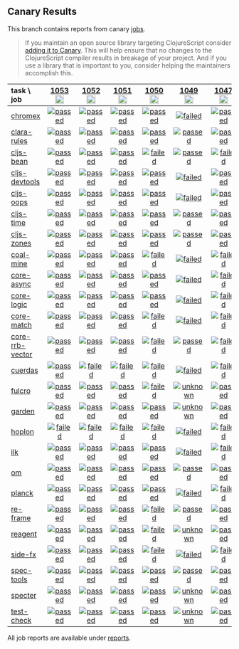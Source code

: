 ## Canary Results

This branch contains reports from canary [jobs](https://github.com/cljs-oss/canary/tree/jobs).

> If you maintain an open source library targeting ClojureScript consider [adding it to Canary](https://github.com/cljs-oss/canary/tree/master#how-to-participate). This will help ensure that no changes to the ClojureScript compiler results in breakage of your project. And if you use a library that is important to you, consider helping the maintainers accomplish this.

[//]: # (begin_overview_table)

| task \ job | <a href="reports/2019/08/12/job-001053-1.10.571-3f5a60a3" title="job #1053&#xA;&#xA;job&#xA;&#xA;requested by BinaryAge Bot (@babot) on 2019-08-12T06:00:14Z">1053<br/><img width=20 height=20 src="https://avatars0.githubusercontent.com/u/1476765?v=4&s=60"></a> | <a href="reports/2019/08/11/job-001052-1.10.571-3f5a60a3" title="job #1052&#xA;&#xA;job&#xA;&#xA;requested by BinaryAge Bot (@babot) on 2019-08-11T06:00:15Z">1052<br/><img width=20 height=20 src="https://avatars0.githubusercontent.com/u/1476765?v=4&s=60"></a> | <a href="reports/2019/08/10/job-001051-1.10.571-3f5a60a3" title="job #1051&#xA;&#xA;job&#xA;&#xA;requested by BinaryAge Bot (@babot) on 2019-08-10T06:00:14Z">1051<br/><img width=20 height=20 src="https://avatars0.githubusercontent.com/u/1476765?v=4&s=60"></a> | <a href="reports/2019/08/09/job-001050-1.10.571-3f5a60a3" title="job #1050&#xA;&#xA;job&#xA;&#xA;requested by BinaryAge Bot (@babot) on 2019-08-09T06:00:14Z">1050<br/><img width=20 height=20 src="https://avatars0.githubusercontent.com/u/1476765?v=4&s=60"></a> | <a href="reports/2019/08/08/job-001049-1.10.571-3f5a60a3" title="job #1049&#xA;&#xA;job&#xA;&#xA;requested by BinaryAge Bot (@babot) on 2019-08-08T06:00:15Z">1049<br/><img width=20 height=20 src="https://avatars0.githubusercontent.com/u/1476765?v=4&s=60"></a> | <a href="reports/2019/08/06/job-001047-1.10.571-3f5a60a3" title="job #1047&#xA;&#xA;job&#xA;&#xA;requested by BinaryAge Bot (@babot) on 2019-08-06T06:00:14Z">1047<br/><img width=20 height=20 src="https://avatars0.githubusercontent.com/u/1476765?v=4&s=60"></a> | <a href="reports/2019/08/05/job-001046-1.10.571-3f5a60a3" title="job #1046&#xA;&#xA;job&#xA;&#xA;requested by BinaryAge Bot (@babot) on 2019-08-05T06:00:16Z">1046<br/><img width=20 height=20 src="https://avatars0.githubusercontent.com/u/1476765?v=4&s=60"></a> | <a href="reports/2019/08/04/job-001045-1.10.571-3f5a60a3" title="job #1045&#xA;&#xA;job --only cljs-time&#xA;&#xA;requested by Mike Fikes (@mfikes) on 2019-08-04T14:33:56Z">1045<br/><img width=20 height=20 src="https://avatars1.githubusercontent.com/u/1723464?v=4&s=60"></a> | <a href="reports/2019/08/04/job-001044-1.10.571-3f5a60a3" title="job #1044&#xA;&#xA;job&#xA;&#xA;requested by BinaryAge Bot (@babot) on 2019-08-04T06:00:15Z">1044<br/><img width=20 height=20 src="https://avatars0.githubusercontent.com/u/1476765?v=4&s=60"></a> | <a href="reports/2019/08/03/job-001043-1.10.571-3f5a60a3" title="job #1043&#xA;&#xA;job --only chromex&#xA;&#xA;requested by Antonin Hildebrand (@darwin) on 2019-08-03T11:12:17Z">1043<br/><img width=20 height=20 src="https://avatars1.githubusercontent.com/u/5453?v=4&s=60"></a> |
| :--- | :---: | :---: | :---: | :---: | :---: | :---: | :---: | :---: | :---: | :---: |
| [chromex](https://github.com/binaryage/chromex) | <a href="reports/2019/08/12/job-001053-1.10.571-3f5a60a3#-chromex"><img title="passed" src="http://box.binaryage.com/s-passed.svg"><a> | <a href="reports/2019/08/11/job-001052-1.10.571-3f5a60a3#-chromex"><img title="passed" src="http://box.binaryage.com/s-passed.svg"><a> | <a href="reports/2019/08/10/job-001051-1.10.571-3f5a60a3#-chromex"><img title="passed" src="http://box.binaryage.com/s-passed.svg"><a> | <a href="reports/2019/08/09/job-001050-1.10.571-3f5a60a3#-chromex"><img title="passed" src="http://box.binaryage.com/s-passed.svg"><a> | <a href="reports/2019/08/08/job-001049-1.10.571-3f5a60a3#-chromex"><img title="failed" src="http://box.binaryage.com/s-failed.svg"><a> | <a href="reports/2019/08/06/job-001047-1.10.571-3f5a60a3#-chromex"><img title="passed" src="http://box.binaryage.com/s-passed.svg"><a> | <a href="reports/2019/08/05/job-001046-1.10.571-3f5a60a3#-chromex"><img title="passed" src="http://box.binaryage.com/s-passed.svg"><a> | <a href="reports/2019/08/04/job-001045-1.10.571-3f5a60a3#-chromex"><img title="disabled" src="http://box.binaryage.com/s-disabled.svg"><a> | <a href="reports/2019/08/04/job-001044-1.10.571-3f5a60a3#-chromex"><img title="passed" src="http://box.binaryage.com/s-passed.svg"><a> | <a href="reports/2019/08/03/job-001043-1.10.571-3f5a60a3#-chromex"><img title="passed" src="http://box.binaryage.com/s-passed.svg"><a> |
| [clara-rules](https://github.com/cerner/clara-rules) | <a href="reports/2019/08/12/job-001053-1.10.571-3f5a60a3#-clara-rules"><img title="passed" src="http://box.binaryage.com/s-passed.svg"><a> | <a href="reports/2019/08/11/job-001052-1.10.571-3f5a60a3#-clara-rules"><img title="passed" src="http://box.binaryage.com/s-passed.svg"><a> | <a href="reports/2019/08/10/job-001051-1.10.571-3f5a60a3#-clara-rules"><img title="passed" src="http://box.binaryage.com/s-passed.svg"><a> | <a href="reports/2019/08/09/job-001050-1.10.571-3f5a60a3#-clara-rules"><img title="passed" src="http://box.binaryage.com/s-passed.svg"><a> | <a href="reports/2019/08/08/job-001049-1.10.571-3f5a60a3#-clara-rules"><img title="passed" src="http://box.binaryage.com/s-passed.svg"><a> | <a href="reports/2019/08/06/job-001047-1.10.571-3f5a60a3#-clara-rules"><img title="passed" src="http://box.binaryage.com/s-passed.svg"><a> | <a href="reports/2019/08/05/job-001046-1.10.571-3f5a60a3#-clara-rules"><img title="passed" src="http://box.binaryage.com/s-passed.svg"><a> | <a href="reports/2019/08/04/job-001045-1.10.571-3f5a60a3#-clara-rules"><img title="disabled" src="http://box.binaryage.com/s-disabled.svg"><a> | <a href="reports/2019/08/04/job-001044-1.10.571-3f5a60a3#-clara-rules"><img title="passed" src="http://box.binaryage.com/s-passed.svg"><a> | <a href="reports/2019/08/03/job-001043-1.10.571-3f5a60a3#-clara-rules"><img title="disabled" src="http://box.binaryage.com/s-disabled.svg"><a> |
| [cljs-bean](https://github.com/mfikes/cljs-bean) | <a href="reports/2019/08/12/job-001053-1.10.571-3f5a60a3#-cljs-bean"><img title="passed" src="http://box.binaryage.com/s-passed.svg"><a> | <a href="reports/2019/08/11/job-001052-1.10.571-3f5a60a3#-cljs-bean"><img title="passed" src="http://box.binaryage.com/s-passed.svg"><a> | <a href="reports/2019/08/10/job-001051-1.10.571-3f5a60a3#-cljs-bean"><img title="passed" src="http://box.binaryage.com/s-passed.svg"><a> | <a href="reports/2019/08/09/job-001050-1.10.571-3f5a60a3#-cljs-bean"><img title="failed" src="http://box.binaryage.com/s-failed.svg"><a> | <a href="reports/2019/08/08/job-001049-1.10.571-3f5a60a3#-cljs-bean"><img title="passed" src="http://box.binaryage.com/s-passed.svg"><a> | <a href="reports/2019/08/06/job-001047-1.10.571-3f5a60a3#-cljs-bean"><img title="failed" src="http://box.binaryage.com/s-failed.svg"><a> | <a href="reports/2019/08/05/job-001046-1.10.571-3f5a60a3#-cljs-bean"><img title="failed" src="http://box.binaryage.com/s-failed.svg"><a> | <a href="reports/2019/08/04/job-001045-1.10.571-3f5a60a3#-cljs-bean"><img title="disabled" src="http://box.binaryage.com/s-disabled.svg"><a> | <a href="reports/2019/08/04/job-001044-1.10.571-3f5a60a3#-cljs-bean"><img title="failed" src="http://box.binaryage.com/s-failed.svg"><a> | <a href="reports/2019/08/03/job-001043-1.10.571-3f5a60a3#-cljs-bean"><img title="disabled" src="http://box.binaryage.com/s-disabled.svg"><a> |
| [cljs-devtools](https://github.com/binaryage/cljs-devtools) | <a href="reports/2019/08/12/job-001053-1.10.571-3f5a60a3#-cljs-devtools"><img title="passed" src="http://box.binaryage.com/s-passed.svg"><a> | <a href="reports/2019/08/11/job-001052-1.10.571-3f5a60a3#-cljs-devtools"><img title="passed" src="http://box.binaryage.com/s-passed.svg"><a> | <a href="reports/2019/08/10/job-001051-1.10.571-3f5a60a3#-cljs-devtools"><img title="passed" src="http://box.binaryage.com/s-passed.svg"><a> | <a href="reports/2019/08/09/job-001050-1.10.571-3f5a60a3#-cljs-devtools"><img title="passed" src="http://box.binaryage.com/s-passed.svg"><a> | <a href="reports/2019/08/08/job-001049-1.10.571-3f5a60a3#-cljs-devtools"><img title="failed" src="http://box.binaryage.com/s-failed.svg"><a> | <a href="reports/2019/08/06/job-001047-1.10.571-3f5a60a3#-cljs-devtools"><img title="passed" src="http://box.binaryage.com/s-passed.svg"><a> | <a href="reports/2019/08/05/job-001046-1.10.571-3f5a60a3#-cljs-devtools"><img title="passed" src="http://box.binaryage.com/s-passed.svg"><a> | <a href="reports/2019/08/04/job-001045-1.10.571-3f5a60a3#-cljs-devtools"><img title="disabled" src="http://box.binaryage.com/s-disabled.svg"><a> | <a href="reports/2019/08/04/job-001044-1.10.571-3f5a60a3#-cljs-devtools"><img title="passed" src="http://box.binaryage.com/s-passed.svg"><a> | <a href="reports/2019/08/03/job-001043-1.10.571-3f5a60a3#-cljs-devtools"><img title="disabled" src="http://box.binaryage.com/s-disabled.svg"><a> |
| [cljs-oops](https://github.com/binaryage/cljs-oops) | <a href="reports/2019/08/12/job-001053-1.10.571-3f5a60a3#-cljs-oops"><img title="passed" src="http://box.binaryage.com/s-passed.svg"><a> | <a href="reports/2019/08/11/job-001052-1.10.571-3f5a60a3#-cljs-oops"><img title="passed" src="http://box.binaryage.com/s-passed.svg"><a> | <a href="reports/2019/08/10/job-001051-1.10.571-3f5a60a3#-cljs-oops"><img title="passed" src="http://box.binaryage.com/s-passed.svg"><a> | <a href="reports/2019/08/09/job-001050-1.10.571-3f5a60a3#-cljs-oops"><img title="passed" src="http://box.binaryage.com/s-passed.svg"><a> | <a href="reports/2019/08/08/job-001049-1.10.571-3f5a60a3#-cljs-oops"><img title="failed" src="http://box.binaryage.com/s-failed.svg"><a> | <a href="reports/2019/08/06/job-001047-1.10.571-3f5a60a3#-cljs-oops"><img title="passed" src="http://box.binaryage.com/s-passed.svg"><a> | <a href="reports/2019/08/05/job-001046-1.10.571-3f5a60a3#-cljs-oops"><img title="passed" src="http://box.binaryage.com/s-passed.svg"><a> | <a href="reports/2019/08/04/job-001045-1.10.571-3f5a60a3#-cljs-oops"><img title="disabled" src="http://box.binaryage.com/s-disabled.svg"><a> | <a href="reports/2019/08/04/job-001044-1.10.571-3f5a60a3#-cljs-oops"><img title="passed" src="http://box.binaryage.com/s-passed.svg"><a> | <a href="reports/2019/08/03/job-001043-1.10.571-3f5a60a3#-cljs-oops"><img title="disabled" src="http://box.binaryage.com/s-disabled.svg"><a> |
| [cljs-time](https://github.com/andrewmcveigh/cljs-time) | <a href="reports/2019/08/12/job-001053-1.10.571-3f5a60a3#-cljs-time"><img title="passed" src="http://box.binaryage.com/s-passed.svg"><a> | <a href="reports/2019/08/11/job-001052-1.10.571-3f5a60a3#-cljs-time"><img title="passed" src="http://box.binaryage.com/s-passed.svg"><a> | <a href="reports/2019/08/10/job-001051-1.10.571-3f5a60a3#-cljs-time"><img title="passed" src="http://box.binaryage.com/s-passed.svg"><a> | <a href="reports/2019/08/09/job-001050-1.10.571-3f5a60a3#-cljs-time"><img title="passed" src="http://box.binaryage.com/s-passed.svg"><a> | <a href="reports/2019/08/08/job-001049-1.10.571-3f5a60a3#-cljs-time"><img title="passed" src="http://box.binaryage.com/s-passed.svg"><a> | <a href="reports/2019/08/06/job-001047-1.10.571-3f5a60a3#-cljs-time"><img title="passed" src="http://box.binaryage.com/s-passed.svg"><a> | <a href="reports/2019/08/05/job-001046-1.10.571-3f5a60a3#-cljs-time"><img title="passed" src="http://box.binaryage.com/s-passed.svg"><a> | <a href="reports/2019/08/04/job-001045-1.10.571-3f5a60a3#-cljs-time"><img title="unknown" src="http://box.binaryage.com/s-unknown.svg"><a> | <a href="reports/2019/08/04/job-001044-1.10.571-3f5a60a3#-cljs-time"><img title="missing" src="http://box.binaryage.com/s-missing.svg"><a> | <a href="reports/2019/08/03/job-001043-1.10.571-3f5a60a3#-cljs-time"><img title="missing" src="http://box.binaryage.com/s-missing.svg"><a> |
| [cljs-zones](https://github.com/binaryage/cljs-zones) | <a href="reports/2019/08/12/job-001053-1.10.571-3f5a60a3#-cljs-zones"><img title="passed" src="http://box.binaryage.com/s-passed.svg"><a> | <a href="reports/2019/08/11/job-001052-1.10.571-3f5a60a3#-cljs-zones"><img title="passed" src="http://box.binaryage.com/s-passed.svg"><a> | <a href="reports/2019/08/10/job-001051-1.10.571-3f5a60a3#-cljs-zones"><img title="passed" src="http://box.binaryage.com/s-passed.svg"><a> | <a href="reports/2019/08/09/job-001050-1.10.571-3f5a60a3#-cljs-zones"><img title="passed" src="http://box.binaryage.com/s-passed.svg"><a> | <a href="reports/2019/08/08/job-001049-1.10.571-3f5a60a3#-cljs-zones"><img title="passed" src="http://box.binaryage.com/s-passed.svg"><a> | <a href="reports/2019/08/06/job-001047-1.10.571-3f5a60a3#-cljs-zones"><img title="passed" src="http://box.binaryage.com/s-passed.svg"><a> | <a href="reports/2019/08/05/job-001046-1.10.571-3f5a60a3#-cljs-zones"><img title="passed" src="http://box.binaryage.com/s-passed.svg"><a> | <a href="reports/2019/08/04/job-001045-1.10.571-3f5a60a3#-cljs-zones"><img title="disabled" src="http://box.binaryage.com/s-disabled.svg"><a> | <a href="reports/2019/08/04/job-001044-1.10.571-3f5a60a3#-cljs-zones"><img title="passed" src="http://box.binaryage.com/s-passed.svg"><a> | <a href="reports/2019/08/03/job-001043-1.10.571-3f5a60a3#-cljs-zones"><img title="disabled" src="http://box.binaryage.com/s-disabled.svg"><a> |
| [coal-mine](https://github.com/mfikes/coal-mine) | <a href="reports/2019/08/12/job-001053-1.10.571-3f5a60a3#-coal-mine"><img title="passed" src="http://box.binaryage.com/s-passed.svg"><a> | <a href="reports/2019/08/11/job-001052-1.10.571-3f5a60a3#-coal-mine"><img title="passed" src="http://box.binaryage.com/s-passed.svg"><a> | <a href="reports/2019/08/10/job-001051-1.10.571-3f5a60a3#-coal-mine"><img title="passed" src="http://box.binaryage.com/s-passed.svg"><a> | <a href="reports/2019/08/09/job-001050-1.10.571-3f5a60a3#-coal-mine"><img title="failed" src="http://box.binaryage.com/s-failed.svg"><a> | <a href="reports/2019/08/08/job-001049-1.10.571-3f5a60a3#-coal-mine"><img title="failed" src="http://box.binaryage.com/s-failed.svg"><a> | <a href="reports/2019/08/06/job-001047-1.10.571-3f5a60a3#-coal-mine"><img title="failed" src="http://box.binaryage.com/s-failed.svg"><a> | <a href="reports/2019/08/05/job-001046-1.10.571-3f5a60a3#-coal-mine"><img title="failed" src="http://box.binaryage.com/s-failed.svg"><a> | <a href="reports/2019/08/04/job-001045-1.10.571-3f5a60a3#-coal-mine"><img title="disabled" src="http://box.binaryage.com/s-disabled.svg"><a> | <a href="reports/2019/08/04/job-001044-1.10.571-3f5a60a3#-coal-mine"><img title="failed" src="http://box.binaryage.com/s-failed.svg"><a> | <a href="reports/2019/08/03/job-001043-1.10.571-3f5a60a3#-coal-mine"><img title="disabled" src="http://box.binaryage.com/s-disabled.svg"><a> |
| [core-async](https://github.com/clojure/core.async) | <a href="reports/2019/08/12/job-001053-1.10.571-3f5a60a3#-core-async"><img title="passed" src="http://box.binaryage.com/s-passed.svg"><a> | <a href="reports/2019/08/11/job-001052-1.10.571-3f5a60a3#-core-async"><img title="passed" src="http://box.binaryage.com/s-passed.svg"><a> | <a href="reports/2019/08/10/job-001051-1.10.571-3f5a60a3#-core-async"><img title="passed" src="http://box.binaryage.com/s-passed.svg"><a> | <a href="reports/2019/08/09/job-001050-1.10.571-3f5a60a3#-core-async"><img title="passed" src="http://box.binaryage.com/s-passed.svg"><a> | <a href="reports/2019/08/08/job-001049-1.10.571-3f5a60a3#-core-async"><img title="failed" src="http://box.binaryage.com/s-failed.svg"><a> | <a href="reports/2019/08/06/job-001047-1.10.571-3f5a60a3#-core-async"><img title="failed" src="http://box.binaryage.com/s-failed.svg"><a> | <a href="reports/2019/08/05/job-001046-1.10.571-3f5a60a3#-core-async"><img title="failed" src="http://box.binaryage.com/s-failed.svg"><a> | <a href="reports/2019/08/04/job-001045-1.10.571-3f5a60a3#-core-async"><img title="disabled" src="http://box.binaryage.com/s-disabled.svg"><a> | <a href="reports/2019/08/04/job-001044-1.10.571-3f5a60a3#-core-async"><img title="failed" src="http://box.binaryage.com/s-failed.svg"><a> | <a href="reports/2019/08/03/job-001043-1.10.571-3f5a60a3#-core-async"><img title="disabled" src="http://box.binaryage.com/s-disabled.svg"><a> |
| [core-logic](https://github.com/clojure/core.logic) | <a href="reports/2019/08/12/job-001053-1.10.571-3f5a60a3#-core-logic"><img title="passed" src="http://box.binaryage.com/s-passed.svg"><a> | <a href="reports/2019/08/11/job-001052-1.10.571-3f5a60a3#-core-logic"><img title="passed" src="http://box.binaryage.com/s-passed.svg"><a> | <a href="reports/2019/08/10/job-001051-1.10.571-3f5a60a3#-core-logic"><img title="passed" src="http://box.binaryage.com/s-passed.svg"><a> | <a href="reports/2019/08/09/job-001050-1.10.571-3f5a60a3#-core-logic"><img title="passed" src="http://box.binaryage.com/s-passed.svg"><a> | <a href="reports/2019/08/08/job-001049-1.10.571-3f5a60a3#-core-logic"><img title="failed" src="http://box.binaryage.com/s-failed.svg"><a> | <a href="reports/2019/08/06/job-001047-1.10.571-3f5a60a3#-core-logic"><img title="failed" src="http://box.binaryage.com/s-failed.svg"><a> | <a href="reports/2019/08/05/job-001046-1.10.571-3f5a60a3#-core-logic"><img title="failed" src="http://box.binaryage.com/s-failed.svg"><a> | <a href="reports/2019/08/04/job-001045-1.10.571-3f5a60a3#-core-logic"><img title="disabled" src="http://box.binaryage.com/s-disabled.svg"><a> | <a href="reports/2019/08/04/job-001044-1.10.571-3f5a60a3#-core-logic"><img title="failed" src="http://box.binaryage.com/s-failed.svg"><a> | <a href="reports/2019/08/03/job-001043-1.10.571-3f5a60a3#-core-logic"><img title="disabled" src="http://box.binaryage.com/s-disabled.svg"><a> |
| [core-match](https://github.com/clojure/core.match) | <a href="reports/2019/08/12/job-001053-1.10.571-3f5a60a3#-core-match"><img title="passed" src="http://box.binaryage.com/s-passed.svg"><a> | <a href="reports/2019/08/11/job-001052-1.10.571-3f5a60a3#-core-match"><img title="passed" src="http://box.binaryage.com/s-passed.svg"><a> | <a href="reports/2019/08/10/job-001051-1.10.571-3f5a60a3#-core-match"><img title="passed" src="http://box.binaryage.com/s-passed.svg"><a> | <a href="reports/2019/08/09/job-001050-1.10.571-3f5a60a3#-core-match"><img title="failed" src="http://box.binaryage.com/s-failed.svg"><a> | <a href="reports/2019/08/08/job-001049-1.10.571-3f5a60a3#-core-match"><img title="failed" src="http://box.binaryage.com/s-failed.svg"><a> | <a href="reports/2019/08/06/job-001047-1.10.571-3f5a60a3#-core-match"><img title="failed" src="http://box.binaryage.com/s-failed.svg"><a> | <a href="reports/2019/08/05/job-001046-1.10.571-3f5a60a3#-core-match"><img title="failed" src="http://box.binaryage.com/s-failed.svg"><a> | <a href="reports/2019/08/04/job-001045-1.10.571-3f5a60a3#-core-match"><img title="disabled" src="http://box.binaryage.com/s-disabled.svg"><a> | <a href="reports/2019/08/04/job-001044-1.10.571-3f5a60a3#-core-match"><img title="failed" src="http://box.binaryage.com/s-failed.svg"><a> | <a href="reports/2019/08/03/job-001043-1.10.571-3f5a60a3#-core-match"><img title="disabled" src="http://box.binaryage.com/s-disabled.svg"><a> |
| [core-rrb-vector](https://github.com/clojure/core.rrb-vector) | <a href="reports/2019/08/12/job-001053-1.10.571-3f5a60a3#-core-rrb-vector"><img title="passed" src="http://box.binaryage.com/s-passed.svg"><a> | <a href="reports/2019/08/11/job-001052-1.10.571-3f5a60a3#-core-rrb-vector"><img title="passed" src="http://box.binaryage.com/s-passed.svg"><a> | <a href="reports/2019/08/10/job-001051-1.10.571-3f5a60a3#-core-rrb-vector"><img title="passed" src="http://box.binaryage.com/s-passed.svg"><a> | <a href="reports/2019/08/09/job-001050-1.10.571-3f5a60a3#-core-rrb-vector"><img title="failed" src="http://box.binaryage.com/s-failed.svg"><a> | <a href="reports/2019/08/08/job-001049-1.10.571-3f5a60a3#-core-rrb-vector"><img title="passed" src="http://box.binaryage.com/s-passed.svg"><a> | <a href="reports/2019/08/06/job-001047-1.10.571-3f5a60a3#-core-rrb-vector"><img title="failed" src="http://box.binaryage.com/s-failed.svg"><a> | <a href="reports/2019/08/05/job-001046-1.10.571-3f5a60a3#-core-rrb-vector"><img title="failed" src="http://box.binaryage.com/s-failed.svg"><a> | <a href="reports/2019/08/04/job-001045-1.10.571-3f5a60a3#-core-rrb-vector"><img title="disabled" src="http://box.binaryage.com/s-disabled.svg"><a> | <a href="reports/2019/08/04/job-001044-1.10.571-3f5a60a3#-core-rrb-vector"><img title="failed" src="http://box.binaryage.com/s-failed.svg"><a> | <a href="reports/2019/08/03/job-001043-1.10.571-3f5a60a3#-core-rrb-vector"><img title="disabled" src="http://box.binaryage.com/s-disabled.svg"><a> |
| [cuerdas](https://github.com/funcool/cuerdas) | <a href="reports/2019/08/12/job-001053-1.10.571-3f5a60a3#-cuerdas"><img title="passed" src="http://box.binaryage.com/s-passed.svg"><a> | <a href="reports/2019/08/11/job-001052-1.10.571-3f5a60a3#-cuerdas"><img title="failed" src="http://box.binaryage.com/s-failed.svg"><a> | <a href="reports/2019/08/10/job-001051-1.10.571-3f5a60a3#-cuerdas"><img title="failed" src="http://box.binaryage.com/s-failed.svg"><a> | <a href="reports/2019/08/09/job-001050-1.10.571-3f5a60a3#-cuerdas"><img title="failed" src="http://box.binaryage.com/s-failed.svg"><a> | <a href="reports/2019/08/08/job-001049-1.10.571-3f5a60a3#-cuerdas"><img title="failed" src="http://box.binaryage.com/s-failed.svg"><a> | <a href="reports/2019/08/06/job-001047-1.10.571-3f5a60a3#-cuerdas"><img title="failed" src="http://box.binaryage.com/s-failed.svg"><a> | <a href="reports/2019/08/05/job-001046-1.10.571-3f5a60a3#-cuerdas"><img title="failed" src="http://box.binaryage.com/s-failed.svg"><a> | <a href="reports/2019/08/04/job-001045-1.10.571-3f5a60a3#-cuerdas"><img title="disabled" src="http://box.binaryage.com/s-disabled.svg"><a> | <a href="reports/2019/08/04/job-001044-1.10.571-3f5a60a3#-cuerdas"><img title="failed" src="http://box.binaryage.com/s-failed.svg"><a> | <a href="reports/2019/08/03/job-001043-1.10.571-3f5a60a3#-cuerdas"><img title="disabled" src="http://box.binaryage.com/s-disabled.svg"><a> |
| [fulcro](https://github.com/fulcrologic/fulcro) | <a href="reports/2019/08/12/job-001053-1.10.571-3f5a60a3#-fulcro"><img title="passed" src="http://box.binaryage.com/s-passed.svg"><a> | <a href="reports/2019/08/11/job-001052-1.10.571-3f5a60a3#-fulcro"><img title="passed" src="http://box.binaryage.com/s-passed.svg"><a> | <a href="reports/2019/08/10/job-001051-1.10.571-3f5a60a3#-fulcro"><img title="passed" src="http://box.binaryage.com/s-passed.svg"><a> | <a href="reports/2019/08/09/job-001050-1.10.571-3f5a60a3#-fulcro"><img title="failed" src="http://box.binaryage.com/s-failed.svg"><a> | <a href="reports/2019/08/08/job-001049-1.10.571-3f5a60a3#-fulcro"><img title="unknown" src="http://box.binaryage.com/s-unknown.svg"><a> | <a href="reports/2019/08/06/job-001047-1.10.571-3f5a60a3#-fulcro"><img title="passed" src="http://box.binaryage.com/s-passed.svg"><a> | <a href="reports/2019/08/05/job-001046-1.10.571-3f5a60a3#-fulcro"><img title="passed" src="http://box.binaryage.com/s-passed.svg"><a> | <a href="reports/2019/08/04/job-001045-1.10.571-3f5a60a3#-fulcro"><img title="disabled" src="http://box.binaryage.com/s-disabled.svg"><a> | <a href="reports/2019/08/04/job-001044-1.10.571-3f5a60a3#-fulcro"><img title="passed" src="http://box.binaryage.com/s-passed.svg"><a> | <a href="reports/2019/08/03/job-001043-1.10.571-3f5a60a3#-fulcro"><img title="disabled" src="http://box.binaryage.com/s-disabled.svg"><a> |
| [garden](https://github.com/noprompt/garden) | <a href="reports/2019/08/12/job-001053-1.10.571-3f5a60a3#-garden"><img title="passed" src="http://box.binaryage.com/s-passed.svg"><a> | <a href="reports/2019/08/11/job-001052-1.10.571-3f5a60a3#-garden"><img title="passed" src="http://box.binaryage.com/s-passed.svg"><a> | <a href="reports/2019/08/10/job-001051-1.10.571-3f5a60a3#-garden"><img title="passed" src="http://box.binaryage.com/s-passed.svg"><a> | <a href="reports/2019/08/09/job-001050-1.10.571-3f5a60a3#-garden"><img title="passed" src="http://box.binaryage.com/s-passed.svg"><a> | <a href="reports/2019/08/08/job-001049-1.10.571-3f5a60a3#-garden"><img title="unknown" src="http://box.binaryage.com/s-unknown.svg"><a> | <a href="reports/2019/08/06/job-001047-1.10.571-3f5a60a3#-garden"><img title="passed" src="http://box.binaryage.com/s-passed.svg"><a> | <a href="reports/2019/08/05/job-001046-1.10.571-3f5a60a3#-garden"><img title="passed" src="http://box.binaryage.com/s-passed.svg"><a> | <a href="reports/2019/08/04/job-001045-1.10.571-3f5a60a3#-garden"><img title="disabled" src="http://box.binaryage.com/s-disabled.svg"><a> | <a href="reports/2019/08/04/job-001044-1.10.571-3f5a60a3#-garden"><img title="passed" src="http://box.binaryage.com/s-passed.svg"><a> | <a href="reports/2019/08/03/job-001043-1.10.571-3f5a60a3#-garden"><img title="disabled" src="http://box.binaryage.com/s-disabled.svg"><a> |
| [hoplon](https://github.com/hoplon/hoplon) | <a href="reports/2019/08/12/job-001053-1.10.571-3f5a60a3#-hoplon"><img title="failed" src="http://box.binaryage.com/s-failed.svg"><a> | <a href="reports/2019/08/11/job-001052-1.10.571-3f5a60a3#-hoplon"><img title="failed" src="http://box.binaryage.com/s-failed.svg"><a> | <a href="reports/2019/08/10/job-001051-1.10.571-3f5a60a3#-hoplon"><img title="failed" src="http://box.binaryage.com/s-failed.svg"><a> | <a href="reports/2019/08/09/job-001050-1.10.571-3f5a60a3#-hoplon"><img title="failed" src="http://box.binaryage.com/s-failed.svg"><a> | <a href="reports/2019/08/08/job-001049-1.10.571-3f5a60a3#-hoplon"><img title="failed" src="http://box.binaryage.com/s-failed.svg"><a> | <a href="reports/2019/08/06/job-001047-1.10.571-3f5a60a3#-hoplon"><img title="failed" src="http://box.binaryage.com/s-failed.svg"><a> | <a href="reports/2019/08/05/job-001046-1.10.571-3f5a60a3#-hoplon"><img title="failed" src="http://box.binaryage.com/s-failed.svg"><a> | <a href="reports/2019/08/04/job-001045-1.10.571-3f5a60a3#-hoplon"><img title="disabled" src="http://box.binaryage.com/s-disabled.svg"><a> | <a href="reports/2019/08/04/job-001044-1.10.571-3f5a60a3#-hoplon"><img title="failed" src="http://box.binaryage.com/s-failed.svg"><a> | <a href="reports/2019/08/03/job-001043-1.10.571-3f5a60a3#-hoplon"><img title="disabled" src="http://box.binaryage.com/s-disabled.svg"><a> |
| [ilk](https://github.com/mfikes/ilk) | <a href="reports/2019/08/12/job-001053-1.10.571-3f5a60a3#-ilk"><img title="passed" src="http://box.binaryage.com/s-passed.svg"><a> | <a href="reports/2019/08/11/job-001052-1.10.571-3f5a60a3#-ilk"><img title="passed" src="http://box.binaryage.com/s-passed.svg"><a> | <a href="reports/2019/08/10/job-001051-1.10.571-3f5a60a3#-ilk"><img title="passed" src="http://box.binaryage.com/s-passed.svg"><a> | <a href="reports/2019/08/09/job-001050-1.10.571-3f5a60a3#-ilk"><img title="passed" src="http://box.binaryage.com/s-passed.svg"><a> | <a href="reports/2019/08/08/job-001049-1.10.571-3f5a60a3#-ilk"><img title="failed" src="http://box.binaryage.com/s-failed.svg"><a> | <a href="reports/2019/08/06/job-001047-1.10.571-3f5a60a3#-ilk"><img title="failed" src="http://box.binaryage.com/s-failed.svg"><a> | <a href="reports/2019/08/05/job-001046-1.10.571-3f5a60a3#-ilk"><img title="failed" src="http://box.binaryage.com/s-failed.svg"><a> | <a href="reports/2019/08/04/job-001045-1.10.571-3f5a60a3#-ilk"><img title="disabled" src="http://box.binaryage.com/s-disabled.svg"><a> | <a href="reports/2019/08/04/job-001044-1.10.571-3f5a60a3#-ilk"><img title="failed" src="http://box.binaryage.com/s-failed.svg"><a> | <a href="reports/2019/08/03/job-001043-1.10.571-3f5a60a3#-ilk"><img title="disabled" src="http://box.binaryage.com/s-disabled.svg"><a> |
| [om](https://github.com/omcljs/om) | <a href="reports/2019/08/12/job-001053-1.10.571-3f5a60a3#-om"><img title="passed" src="http://box.binaryage.com/s-passed.svg"><a> | <a href="reports/2019/08/11/job-001052-1.10.571-3f5a60a3#-om"><img title="passed" src="http://box.binaryage.com/s-passed.svg"><a> | <a href="reports/2019/08/10/job-001051-1.10.571-3f5a60a3#-om"><img title="passed" src="http://box.binaryage.com/s-passed.svg"><a> | <a href="reports/2019/08/09/job-001050-1.10.571-3f5a60a3#-om"><img title="passed" src="http://box.binaryage.com/s-passed.svg"><a> | <a href="reports/2019/08/08/job-001049-1.10.571-3f5a60a3#-om"><img title="passed" src="http://box.binaryage.com/s-passed.svg"><a> | <a href="reports/2019/08/06/job-001047-1.10.571-3f5a60a3#-om"><img title="passed" src="http://box.binaryage.com/s-passed.svg"><a> | <a href="reports/2019/08/05/job-001046-1.10.571-3f5a60a3#-om"><img title="passed" src="http://box.binaryage.com/s-passed.svg"><a> | <a href="reports/2019/08/04/job-001045-1.10.571-3f5a60a3#-om"><img title="disabled" src="http://box.binaryage.com/s-disabled.svg"><a> | <a href="reports/2019/08/04/job-001044-1.10.571-3f5a60a3#-om"><img title="passed" src="http://box.binaryage.com/s-passed.svg"><a> | <a href="reports/2019/08/03/job-001043-1.10.571-3f5a60a3#-om"><img title="disabled" src="http://box.binaryage.com/s-disabled.svg"><a> |
| [planck](https://github.com/planck-repl/planck) | <a href="reports/2019/08/12/job-001053-1.10.571-3f5a60a3#-planck"><img title="passed" src="http://box.binaryage.com/s-passed.svg"><a> | <a href="reports/2019/08/11/job-001052-1.10.571-3f5a60a3#-planck"><img title="passed" src="http://box.binaryage.com/s-passed.svg"><a> | <a href="reports/2019/08/10/job-001051-1.10.571-3f5a60a3#-planck"><img title="passed" src="http://box.binaryage.com/s-passed.svg"><a> | <a href="reports/2019/08/09/job-001050-1.10.571-3f5a60a3#-planck"><img title="passed" src="http://box.binaryage.com/s-passed.svg"><a> | <a href="reports/2019/08/08/job-001049-1.10.571-3f5a60a3#-planck"><img title="failed" src="http://box.binaryage.com/s-failed.svg"><a> | <a href="reports/2019/08/06/job-001047-1.10.571-3f5a60a3#-planck"><img title="failed" src="http://box.binaryage.com/s-failed.svg"><a> | <a href="reports/2019/08/05/job-001046-1.10.571-3f5a60a3#-planck"><img title="failed" src="http://box.binaryage.com/s-failed.svg"><a> | <a href="reports/2019/08/04/job-001045-1.10.571-3f5a60a3#-planck"><img title="disabled" src="http://box.binaryage.com/s-disabled.svg"><a> | <a href="reports/2019/08/04/job-001044-1.10.571-3f5a60a3#-planck"><img title="failed" src="http://box.binaryage.com/s-failed.svg"><a> | <a href="reports/2019/08/03/job-001043-1.10.571-3f5a60a3#-planck"><img title="disabled" src="http://box.binaryage.com/s-disabled.svg"><a> |
| [re-frame](https://github.com/Day8/re-frame) | <a href="reports/2019/08/12/job-001053-1.10.571-3f5a60a3#-re-frame"><img title="passed" src="http://box.binaryage.com/s-passed.svg"><a> | <a href="reports/2019/08/11/job-001052-1.10.571-3f5a60a3#-re-frame"><img title="passed" src="http://box.binaryage.com/s-passed.svg"><a> | <a href="reports/2019/08/10/job-001051-1.10.571-3f5a60a3#-re-frame"><img title="passed" src="http://box.binaryage.com/s-passed.svg"><a> | <a href="reports/2019/08/09/job-001050-1.10.571-3f5a60a3#-re-frame"><img title="failed" src="http://box.binaryage.com/s-failed.svg"><a> | <a href="reports/2019/08/08/job-001049-1.10.571-3f5a60a3#-re-frame"><img title="passed" src="http://box.binaryage.com/s-passed.svg"><a> | <a href="reports/2019/08/06/job-001047-1.10.571-3f5a60a3#-re-frame"><img title="passed" src="http://box.binaryage.com/s-passed.svg"><a> | <a href="reports/2019/08/05/job-001046-1.10.571-3f5a60a3#-re-frame"><img title="passed" src="http://box.binaryage.com/s-passed.svg"><a> | <a href="reports/2019/08/04/job-001045-1.10.571-3f5a60a3#-re-frame"><img title="disabled" src="http://box.binaryage.com/s-disabled.svg"><a> | <a href="reports/2019/08/04/job-001044-1.10.571-3f5a60a3#-re-frame"><img title="passed" src="http://box.binaryage.com/s-passed.svg"><a> | <a href="reports/2019/08/03/job-001043-1.10.571-3f5a60a3#-re-frame"><img title="disabled" src="http://box.binaryage.com/s-disabled.svg"><a> |
| [reagent](https://github.com/reagent-project/reagent) | <a href="reports/2019/08/12/job-001053-1.10.571-3f5a60a3#-reagent"><img title="passed" src="http://box.binaryage.com/s-passed.svg"><a> | <a href="reports/2019/08/11/job-001052-1.10.571-3f5a60a3#-reagent"><img title="passed" src="http://box.binaryage.com/s-passed.svg"><a> | <a href="reports/2019/08/10/job-001051-1.10.571-3f5a60a3#-reagent"><img title="passed" src="http://box.binaryage.com/s-passed.svg"><a> | <a href="reports/2019/08/09/job-001050-1.10.571-3f5a60a3#-reagent"><img title="failed" src="http://box.binaryage.com/s-failed.svg"><a> | <a href="reports/2019/08/08/job-001049-1.10.571-3f5a60a3#-reagent"><img title="unknown" src="http://box.binaryage.com/s-unknown.svg"><a> | <a href="reports/2019/08/06/job-001047-1.10.571-3f5a60a3#-reagent"><img title="passed" src="http://box.binaryage.com/s-passed.svg"><a> | <a href="reports/2019/08/05/job-001046-1.10.571-3f5a60a3#-reagent"><img title="passed" src="http://box.binaryage.com/s-passed.svg"><a> | <a href="reports/2019/08/04/job-001045-1.10.571-3f5a60a3#-reagent"><img title="disabled" src="http://box.binaryage.com/s-disabled.svg"><a> | <a href="reports/2019/08/04/job-001044-1.10.571-3f5a60a3#-reagent"><img title="passed" src="http://box.binaryage.com/s-passed.svg"><a> | <a href="reports/2019/08/03/job-001043-1.10.571-3f5a60a3#-reagent"><img title="disabled" src="http://box.binaryage.com/s-disabled.svg"><a> |
| [side-fx](https://github.com/cljsrn/side-fx) | <a href="reports/2019/08/12/job-001053-1.10.571-3f5a60a3#-side-fx"><img title="passed" src="http://box.binaryage.com/s-passed.svg"><a> | <a href="reports/2019/08/11/job-001052-1.10.571-3f5a60a3#-side-fx"><img title="passed" src="http://box.binaryage.com/s-passed.svg"><a> | <a href="reports/2019/08/10/job-001051-1.10.571-3f5a60a3#-side-fx"><img title="passed" src="http://box.binaryage.com/s-passed.svg"><a> | <a href="reports/2019/08/09/job-001050-1.10.571-3f5a60a3#-side-fx"><img title="failed" src="http://box.binaryage.com/s-failed.svg"><a> | <a href="reports/2019/08/08/job-001049-1.10.571-3f5a60a3#-side-fx"><img title="failed" src="http://box.binaryage.com/s-failed.svg"><a> | <a href="reports/2019/08/06/job-001047-1.10.571-3f5a60a3#-side-fx"><img title="failed" src="http://box.binaryage.com/s-failed.svg"><a> | <a href="reports/2019/08/05/job-001046-1.10.571-3f5a60a3#-side-fx"><img title="failed" src="http://box.binaryage.com/s-failed.svg"><a> | <a href="reports/2019/08/04/job-001045-1.10.571-3f5a60a3#-side-fx"><img title="disabled" src="http://box.binaryage.com/s-disabled.svg"><a> | <a href="reports/2019/08/04/job-001044-1.10.571-3f5a60a3#-side-fx"><img title="failed" src="http://box.binaryage.com/s-failed.svg"><a> | <a href="reports/2019/08/03/job-001043-1.10.571-3f5a60a3#-side-fx"><img title="disabled" src="http://box.binaryage.com/s-disabled.svg"><a> |
| [spec-tools](https://github.com/metosin/spec-tools) | <a href="reports/2019/08/12/job-001053-1.10.571-3f5a60a3#-spec-tools"><img title="passed" src="http://box.binaryage.com/s-passed.svg"><a> | <a href="reports/2019/08/11/job-001052-1.10.571-3f5a60a3#-spec-tools"><img title="passed" src="http://box.binaryage.com/s-passed.svg"><a> | <a href="reports/2019/08/10/job-001051-1.10.571-3f5a60a3#-spec-tools"><img title="passed" src="http://box.binaryage.com/s-passed.svg"><a> | <a href="reports/2019/08/09/job-001050-1.10.571-3f5a60a3#-spec-tools"><img title="passed" src="http://box.binaryage.com/s-passed.svg"><a> | <a href="reports/2019/08/08/job-001049-1.10.571-3f5a60a3#-spec-tools"><img title="passed" src="http://box.binaryage.com/s-passed.svg"><a> | <a href="reports/2019/08/06/job-001047-1.10.571-3f5a60a3#-spec-tools"><img title="passed" src="http://box.binaryage.com/s-passed.svg"><a> | <a href="reports/2019/08/05/job-001046-1.10.571-3f5a60a3#-spec-tools"><img title="passed" src="http://box.binaryage.com/s-passed.svg"><a> | <a href="reports/2019/08/04/job-001045-1.10.571-3f5a60a3#-spec-tools"><img title="disabled" src="http://box.binaryage.com/s-disabled.svg"><a> | <a href="reports/2019/08/04/job-001044-1.10.571-3f5a60a3#-spec-tools"><img title="passed" src="http://box.binaryage.com/s-passed.svg"><a> | <a href="reports/2019/08/03/job-001043-1.10.571-3f5a60a3#-spec-tools"><img title="disabled" src="http://box.binaryage.com/s-disabled.svg"><a> |
| [specter](https://github.com/nathanmarz/specter) | <a href="reports/2019/08/12/job-001053-1.10.571-3f5a60a3#-specter"><img title="passed" src="http://box.binaryage.com/s-passed.svg"><a> | <a href="reports/2019/08/11/job-001052-1.10.571-3f5a60a3#-specter"><img title="passed" src="http://box.binaryage.com/s-passed.svg"><a> | <a href="reports/2019/08/10/job-001051-1.10.571-3f5a60a3#-specter"><img title="passed" src="http://box.binaryage.com/s-passed.svg"><a> | <a href="reports/2019/08/09/job-001050-1.10.571-3f5a60a3#-specter"><img title="passed" src="http://box.binaryage.com/s-passed.svg"><a> | <a href="reports/2019/08/08/job-001049-1.10.571-3f5a60a3#-specter"><img title="unknown" src="http://box.binaryage.com/s-unknown.svg"><a> | <a href="reports/2019/08/06/job-001047-1.10.571-3f5a60a3#-specter"><img title="passed" src="http://box.binaryage.com/s-passed.svg"><a> | <a href="reports/2019/08/05/job-001046-1.10.571-3f5a60a3#-specter"><img title="passed" src="http://box.binaryage.com/s-passed.svg"><a> | <a href="reports/2019/08/04/job-001045-1.10.571-3f5a60a3#-specter"><img title="disabled" src="http://box.binaryage.com/s-disabled.svg"><a> | <a href="reports/2019/08/04/job-001044-1.10.571-3f5a60a3#-specter"><img title="passed" src="http://box.binaryage.com/s-passed.svg"><a> | <a href="reports/2019/08/03/job-001043-1.10.571-3f5a60a3#-specter"><img title="disabled" src="http://box.binaryage.com/s-disabled.svg"><a> |
| [test-check](https://github.com/clojure/test.check) | <a href="reports/2019/08/12/job-001053-1.10.571-3f5a60a3#-test-check"><img title="passed" src="http://box.binaryage.com/s-passed.svg"><a> | <a href="reports/2019/08/11/job-001052-1.10.571-3f5a60a3#-test-check"><img title="passed" src="http://box.binaryage.com/s-passed.svg"><a> | <a href="reports/2019/08/10/job-001051-1.10.571-3f5a60a3#-test-check"><img title="passed" src="http://box.binaryage.com/s-passed.svg"><a> | <a href="reports/2019/08/09/job-001050-1.10.571-3f5a60a3#-test-check"><img title="passed" src="http://box.binaryage.com/s-passed.svg"><a> | <a href="reports/2019/08/08/job-001049-1.10.571-3f5a60a3#-test-check"><img title="unknown" src="http://box.binaryage.com/s-unknown.svg"><a> | <a href="reports/2019/08/06/job-001047-1.10.571-3f5a60a3#-test-check"><img title="passed" src="http://box.binaryage.com/s-passed.svg"><a> | <a href="reports/2019/08/05/job-001046-1.10.571-3f5a60a3#-test-check"><img title="passed" src="http://box.binaryage.com/s-passed.svg"><a> | <a href="reports/2019/08/04/job-001045-1.10.571-3f5a60a3#-test-check"><img title="disabled" src="http://box.binaryage.com/s-disabled.svg"><a> | <a href="reports/2019/08/04/job-001044-1.10.571-3f5a60a3#-test-check"><img title="passed" src="http://box.binaryage.com/s-passed.svg"><a> | <a href="reports/2019/08/03/job-001043-1.10.571-3f5a60a3#-test-check"><img title="disabled" src="http://box.binaryage.com/s-disabled.svg"><a> |

[//]: # (end_overview_table)

All job reports are available under [reports](reports).
